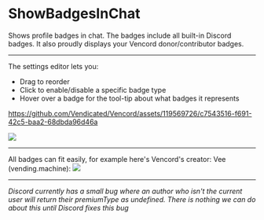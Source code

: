 # ShowBadgesInChat

Shows profile badges in chat. The badges include all built-in Discord badges. It also proudly displays your Vencord donor/contributor badges.

---

The settings editor lets you:

-   Drag to reorder
-   Click to enable/disable a specific badge type
-   Hover over a badge for the tool-tip about what badges it represents

https://github.com/Vendicated/Vencord/assets/119569726/c7543516-f691-42c5-baa2-68dbda96d46a

![](https://github.com/Vendicated/Vencord/assets/119569726/ca736d0d-c09a-4737-9cfa-4fc88cfc91ae)

---

All badges can fit easily, for example here's Vencord's creator: Vee (vending.machine):
![](https://github.com/Vendicated/Vencord/assets/119569726/fc768079-5027-482b-ac52-a652812d482d)

---

_Discord currently has a small bug where an author who isn't the current user will return their premiumType as undefined. There is nothing we can do about this until Discord fixes this bug_
